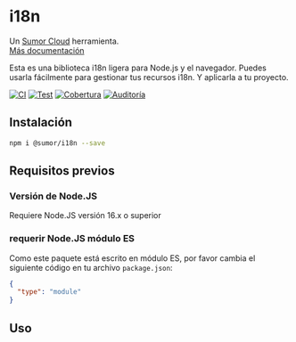 # i18n

Un [Sumor Cloud](https://sumor.cloud) herramienta.  
[Más documentación](https://sumor.cloud)

Esta es una biblioteca i18n ligera para Node.js y el navegador.
Puedes usarla fácilmente para gestionar tus recursos i18n.
Y aplicarla a tu proyecto.

[![CI](https://github.com/sumor-cloud/i18n/actions/workflows/ci.yml/badge.svg)](https://github.com/sumor-cloud/i18n/actions/workflows/ci.yml)
[![Test](https://github.com/sumor-cloud/i18n/actions/workflows/ut.yml/badge.svg)](https://github.com/sumor-cloud/i18n/actions/workflows/ut.yml)
[![Cobertura](https://github.com/sumor-cloud/i18n/actions/workflows/coverage.yml/badge.svg)](https://github.com/sumor-cloud/i18n/actions/workflows/coverage.yml)
[![Auditoría](https://github.com/sumor-cloud/i18n/actions/workflows/audit.yml/badge.svg)](https://github.com/sumor-cloud/i18n/actions/workflows/audit.yml)

## Instalación

```bash
npm i @sumor/i18n --save
```

## Requisitos previos

### Versión de Node.JS

Requiere Node.JS versión 16.x o superior

### requerir Node.JS módulo ES

Como este paquete está escrito en módulo ES,
por favor cambia el siguiente código en tu archivo `package.json`:

```json
{
  "type": "module"
}
```

## Uso
